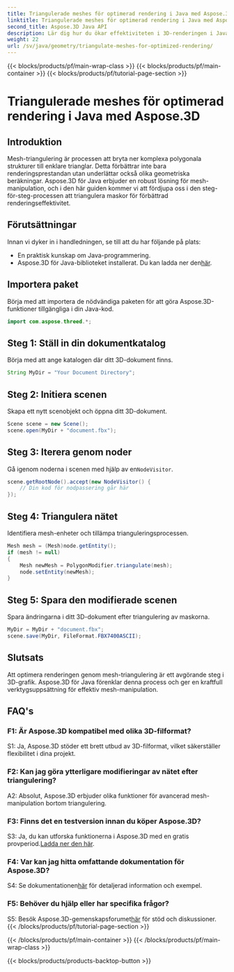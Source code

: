 ```yaml
---
title: Triangulerade meshes för optimerad rendering i Java med Aspose.3D
linktitle: Triangulerade meshes för optimerad rendering i Java med Aspose.3D
second_title: Aspose.3D Java API
description: Lär dig hur du ökar effektiviteten i 3D-renderingen i Java med Aspose.3D. Triangulära nät för optimal prestanda.
weight: 22
url: /sv/java/geometry/triangulate-meshes-for-optimized-rendering/
---
```


{{< blocks/products/pf/main-wrap-class >}}
{{< blocks/products/pf/main-container >}}
{{< blocks/products/pf/tutorial-page-section >}}

# Triangulerade meshes för optimerad rendering i Java med Aspose.3D

## Introduktion

Mesh-triangulering är processen att bryta ner komplexa polygonala strukturer till enklare trianglar. Detta förbättrar inte bara renderingsprestandan utan underlättar också olika geometriska beräkningar. Aspose.3D för Java erbjuder en robust lösning för mesh-manipulation, och i den här guiden kommer vi att fördjupa oss i den steg-för-steg-processen att triangulera maskor för förbättrad renderingseffektivitet.

## Förutsättningar

Innan vi dyker in i handledningen, se till att du har följande på plats:

- En praktisk kunskap om Java-programmering.
-  Aspose.3D för Java-biblioteket installerat. Du kan ladda ner den[här](https://releases.aspose.com/3d/java/).

## Importera paket

Börja med att importera de nödvändiga paketen för att göra Aspose.3D-funktioner tillgängliga i din Java-kod.

```java
import com.aspose.threed.*;
```

## Steg 1: Ställ in din dokumentkatalog

Börja med att ange katalogen där ditt 3D-dokument finns.

```java
String MyDir = "Your Document Directory";
```

## Steg 2: Initiera scenen

Skapa ett nytt scenobjekt och öppna ditt 3D-dokument.

```java
Scene scene = new Scene();
scene.open(MyDir + "document.fbx");
```

## Steg 3: Iterera genom noder

 Gå igenom noderna i scenen med hjälp av en`NodeVisitor`.

```java
scene.getRootNode().accept(new NodeVisitor() {
    // Din kod för nodpassering går här
});
```

## Steg 4: Triangulera nätet

Identifiera mesh-enheter och tillämpa trianguleringsprocessen.

```java
Mesh mesh = (Mesh)node.getEntity();
if (mesh != null)
{
    Mesh newMesh = PolygonModifier.triangulate(mesh);
    node.setEntity(newMesh);
}
```

## Steg 5: Spara den modifierade scenen

Spara ändringarna i ditt 3D-dokument efter triangulering av maskorna.

```java
MyDir = MyDir + "document.fbx";
scene.save(MyDir, FileFormat.FBX7400ASCII);
```

## Slutsats

Att optimera renderingen genom mesh-triangulering är ett avgörande steg i 3D-grafik. Aspose.3D för Java förenklar denna process och ger en kraftfull verktygsuppsättning för effektiv mesh-manipulation.

## FAQ's

### F1: Är Aspose.3D kompatibel med olika 3D-filformat?

S1: Ja, Aspose.3D stöder ett brett utbud av 3D-filformat, vilket säkerställer flexibilitet i dina projekt.

### F2: Kan jag göra ytterligare modifieringar av nätet efter triangulering?

A2: Absolut, Aspose.3D erbjuder olika funktioner för avancerad mesh-manipulation bortom triangulering.

### F3: Finns det en testversion innan du köper Aspose.3D?

 S3: Ja, du kan utforska funktionerna i Aspose.3D med en gratis provperiod.[Ladda ner den här](https://releases.aspose.com/).

### F4: Var kan jag hitta omfattande dokumentation för Aspose.3D?

 S4: Se dokumentationen[här](https://reference.aspose.com/3d/java/) för detaljerad information och exempel.

### F5: Behöver du hjälp eller har specifika frågor?

 S5: Besök Aspose.3D-gemenskapsforumet[här](https://forum.aspose.com/c/3d/18) för stöd och diskussioner.
{{< /blocks/products/pf/tutorial-page-section >}}

{{< /blocks/products/pf/main-container >}}
{{< /blocks/products/pf/main-wrap-class >}}

{{< blocks/products/products-backtop-button >}}
